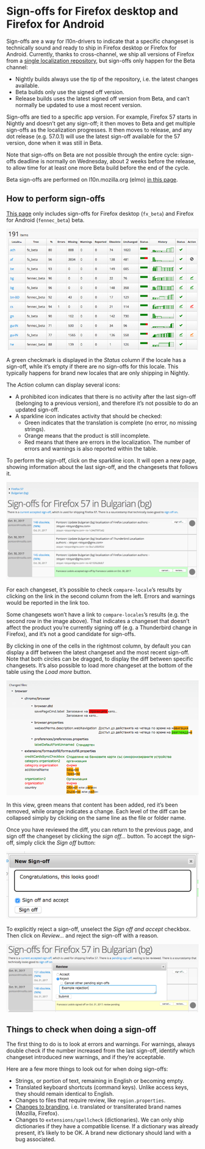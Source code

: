 # Sign-offs for Firefox desktop and Firefox for Android

Sign-offs are a way for l10n-drivers to indicate that a specific changeset is technically sound and ready to ship in Firefox desktop or Firefox for Android. Currently, thanks to cross-channel, we ship all versions of Firefox from a [single localization repository](https://hg.mozilla.org/l10n-central/), but sign-offs only happen for the Beta channel:
* Nightly builds always use the tip of the repository, i.e. the latest changes available.
* Beta builds only use the signed off version.
* Release builds uses the latest signed off version from Beta, and can’t normally be updated to use a most recent version.

Sign-offs are tied to a specific app version. For example, Firefox 57 starts in Nightly and doesn’t get any sign-off; it then moves to Beta and get multiple sign-offs as the localization progresses. It then moves to release, and any dot release (e.g. 57.0.1) will use the latest sign-off available for the 57 version, done when it was still in Beta.

Note that sign-offs on Beta are not possible through the entire cycle: sign-offs deadline is normally on Wednesday, about 2 weeks before the release, to allow time for at least one more Beta build before the end of the cycle.

Beta sign-offs are performed on l10n.mozilla.org (elmo) [in this page](https://l10n.mozilla.org/shipping/dashboard?tree=fennec_beta&tree=fx_beta).

## How to perform sign-offs

[This page](https://l10n.mozilla.org/shipping/dashboard?tree=fennec_beta&tree=fx_beta) only includes sign-offs for Firefox desktop (`fx_beta`) and Firefox for Android (`fennec_beta`) beta.

![Sign-offs table repository](../../assets/images/signoffs/signoffs_table.png)

A green checkmark is displayed in the *Status* column if the locale has a sign-off, while it’s empty if there are no sign-offs for this locale. This typically happens for brand new locales that are only shipping in Nightly.

The *Action* column can display several icons:
* A prohibited icon indicates that there is no activity after the last sign-off (belonging to a previous version), and therefore it’s not possible to do an updated sign-off.
* A sparkline icon indicates activity that should be checked:
    * Green indicates that the translation is complete (no error, no missing strings).
    * Orange means that the product is still incomplete.
    * Red means that there are errors in the localization. The number of errors and warnings is also reported within the table.

To perform the sign-off, click on the sparkline icon. It will open a new page, showing information about the last sign-off, and the changesets that follows it.

![List of changesets](../../assets/images/signoffs/changesets_table.png)

For each changeset, it’s possible to check `compare-locale`’s results by clicking on the link in the second column from the left. Errors and warnings would be reported in the link too.

Some changesets won’t have a link to `compare-locales`’s results (e.g. the second row in the image above). That indicates a changeset that doesn’t affect the product you’re currently signing off (e.g. a Thunderbird change in Firefox), and it’s not a good candidate for sign-offs.

By clicking in one of the cells in the rightmost column, by default you can display a diff between the latest changeset and the most recent sign-off. Note that both circles can be dragged, to display the diff between specific changesets. It’s also possible to load more changeset at the bottom of the table using the *Load more* button.

![Diff view](../../assets/images/signoffs/diff_view.png)

In this view, green means that content has been added, red it’s been removed, while orange indicates a change. Each level of the diff can be collapsed simply by clicking on the same line as the file or folder name.

Once you have reviewed the diff, you can return to the previous page, and sign off the changeset by clicking the *sign off…* button. To accept the sign-off, simply click the *Sign off* button:

![Requesting and accepting a sign-off](../../assets/images/signoffs/accept_signoff.png)

To explicitly reject a sign-off, unselect the *Sign off and accept* checkbox. Then click on *Review…* and reject the sign-off with a reason.

![Rejecting a sign-off](../../assets/images/signoffs/reject_signoff.png)

## Things to check when doing a sign-off

The first thing to do is to look at errors and warnings. For warnings, always double check if the number increased from the last sign-off, identify which changeset introduced new warnings, and if they’re acceptable.

Here are a few more things to look out for when doing sign-offs:
* Strings, or portion of text, remaining in English or becoming empty.
* Translated keyboard shortcuts (command keys). Unlike access keys, they should remain identical to English.
* Changes to files that require review, like `region.properties`.
* [Changes to branding](https://www.mozilla.org/en-US/styleguide/communications/translation/), i.e. translated or transliterated brand names (Mozilla, Firefox).
* Changes to `extensions/spellcheck` (dictionaries). We can only ship dictionaries if they have a compatible license. If a dictionary was already present, it’s likely to be OK. A brand new dictionary should land with a bug associated.
